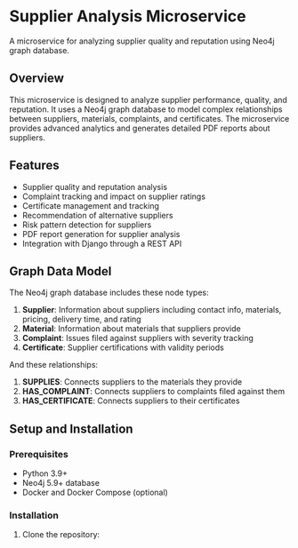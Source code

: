 # Supplier Analysis Microservice

A microservice for analyzing supplier quality and reputation using Neo4j graph database.

## Overview

This microservice is designed to analyze supplier performance, quality, and reputation. It uses a Neo4j graph database to model complex relationships between suppliers, materials, complaints, and certificates. The microservice provides advanced analytics and generates detailed PDF reports about suppliers.

## Features

- Supplier quality and reputation analysis
- Complaint tracking and impact on supplier ratings
- Certificate management and tracking
- Recommendation of alternative suppliers
- Risk pattern detection for suppliers
- PDF report generation for supplier analysis
- Integration with Django through a REST API

## Graph Data Model

The Neo4j graph database includes these node types:

1. **Supplier**: Information about suppliers including contact info, materials, pricing, delivery time, and rating
2. **Material**: Information about materials that suppliers provide
3. **Complaint**: Issues filed against suppliers with severity tracking
4. **Certificate**: Supplier certifications with validity periods

And these relationships:

1. **SUPPLIES**: Connects suppliers to the materials they provide
2. **HAS_COMPLAINT**: Connects suppliers to complaints filed against them
3. **HAS_CERTIFICATE**: Connects suppliers to their certificates

## Setup and Installation

### Prerequisites

- Python 3.9+
- Neo4j 5.9+ database
- Docker and Docker Compose (optional)

### Installation

1. Clone the repository:
